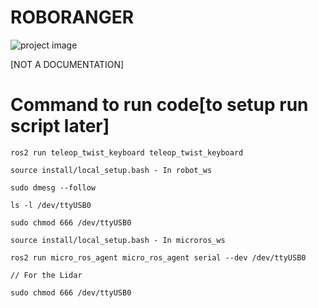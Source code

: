 # ROBORANGER

![project image](https://github.com/user-attachments/assets/b242f7d6-85ef-4041-960a-4850c7081cd4)

[NOT A DOCUMENTATION]
# Command to run code[to setup run script later]

```
ros2 run teleop_twist_keyboard teleop_twist_keyboard

source install/local_setup.bash - In robot_ws

sudo dmesg --follow

ls -l /dev/ttyUSB0

sudo chmod 666 /dev/ttyUSB0

source install/local_setup.bash - In microros_ws

ros2 run micro_ros_agent micro_ros_agent serial --dev /dev/ttyUSB0

// For the Lidar

sudo chmod 666 /dev/ttyUSB0
```
